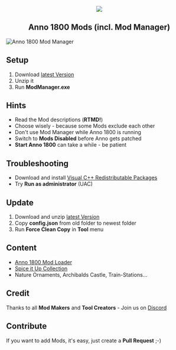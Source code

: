 <p align="center">
    <img src="https://github.com/anno-mods.png">
</p>
<h2 align="center">Anno 1800 Mods (incl. Mod Manager)</h2>

![Anno 1800 Mod Manager](http://i.imgur.com/HYo0xNb.jpg)

## Setup

1. Download [latest Version](https://bit.do/anno-mods)
2. Unzip it
3. Run **ModManager.exe**

## Hints

* Read the Mod descriptions (**RTMD!**)
* Choose wisely - because some Mods exclude each other
* Don't use Mod Manager while Anno 1800 is running
* Switch to **Mods Disabled** before Anno gets patched
* **Start Anno 1800** can take a while - be patient

## Troubleshooting

* Download and install [Visual C++ Redistributable Packages](https://aka.ms/vs/16/release/VC_redist.x64.exe)
* Try **Run as administrator** (UAC)

## Update

1. Download and unzip [latest Version](https://bit.do/anno-mods)
2. Copy **config.json** from old folder to newest folder
3. Run **Force Clean Copy** in **Tool** menu

## Content

* [Anno 1800 Mod Loader](https://github.com/xforce/anno1800-mod-loader)
* [Spice it Up Collection](https://www.nexusmods.com/anno1800/mods/5)
* Nature Ornaments, Archibalds Castle, Train-Stations...

## Credit

Thanks to all **Mod Makers** and **Tool Creators** - Join us on [Discord](https://discord.gg/KEVaVby)

## Contribute

If you want to add Mods, it's easy, just create a **Pull Request** ;-)
